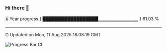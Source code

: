 ### Hi there 👋

⏳ Year progress { ██████████████████▁▁▁▁▁▁▁▁▁▁▁▁ } 61.03 %

---

⏰ Updated on Mon, 11 Aug 2025 18:08:19 GMT

![Progress Bar CI](https://github.com/liununu/liununu/workflows/Progress%20Bar%20CI/badge.svg)
